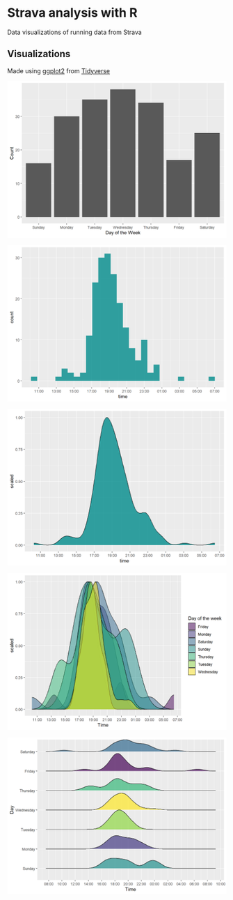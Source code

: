 # Strava analysis with R

Data visualizations of running data from Strava

## Visualizations
Made using [ggplot2](https://ggplot2.tidyverse.org/) from [Tidyverse](https://www.tidyverse.org/)

![Bar chart](https://raw.githubusercontent.com/Pipluppp/strava-analysis-r/master/strava_analysis_files/figure-html/bar-chart-1.png)

![Histogram](https://raw.githubusercontent.com/Pipluppp/strava-analysis-r/master/strava_analysis_files/figure-html/histogram-1.png)

![Density](https://raw.githubusercontent.com/Pipluppp/strava-analysis-r/master/strava_analysis_files/figure-html/density-1.png)

![Multiple Density](https://raw.githubusercontent.com/Pipluppp/strava-analysis-r/master/strava_analysis_files/figure-html/density-multi-1.png)

![Ridgeline](https://raw.githubusercontent.com/Pipluppp/strava-analysis-r/master/strava_analysis_files/figure-html/ridgeline-1.png)